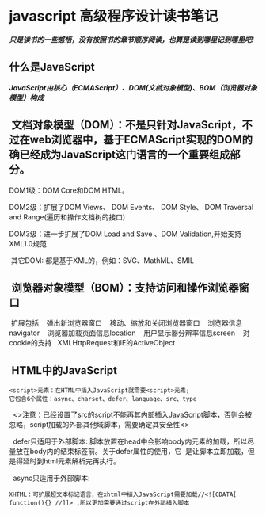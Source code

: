 javascript 高级程序设计读书笔记
========

***只是读书的一些感悟，没有按照书的章节顺序阅读，也算是读到哪里记到哪里吧!***

  什么是JavaScript
  -------
  ***JavaScript由核心（ECMAScript）、DOM(文档对象模型)、BOM（浏览器对象模型）构成***

  文档对象模型（DOM）：不是只针对JavaScript，不过在web浏览器中，基于ECMAScript实现的DOM的确已经成为JavaScript这门语言的一个重要组成部分。
  -----
  DOM1级：DOM Core和DOM HTML。
  
  DOM2级：扩展了DOM Views、 DOM Events、 DOM Style、 DOM Traversal and Range(遍历和操作文档树的接口)
  
  DOM3级：进一步扩展了DOM Load and Save 、DOM Validation,开始支持XML1.0规范
  
  其它DOM: 都是基于XML的，例如：SVG、MathML、SMIL
  
  浏览器对象模型（BOM）：支持访问和操作浏览器窗口
  -----
  扩展包括
    弹出新浏览器窗口
    移动、缩放和关闭浏览器窗口
    浏览器信息navigator
    浏览器加载页面信息location
    用户显示器分辨率信息screen
    对cookie的支持
    XMLHttpRequest和IE的ActiveObject
    
  
  HTML中的JavaScript
  ---------
    <script>元素：在HTML中插入JavaScript就需要<script>元素;
    它包含6个属性：async、charset、defer、language、src、type 
    <>注意：已经设置了src的script不能再其内部插入JavaScript脚本，否则会被忽略，script加载的外部其他域脚本，需要确定其安全性<>
  
    defer只适用于外部脚本: 脚本放置在head中会影响body内元素的加载，所以尽量放在body内的结束标签前。关于defer属性的使用，它
  是让脚本立即加载，但是得延时到html元素解析完再执行。
  
    async只适用于外部脚本: 
  
    XHTML：可扩展超文本标记语言，在xhtml中植入JavaScript需要加载//<![CDATA[ function(){} //]]> ,所以更加需要通过script在外部植入脚本
  
  
  
  
